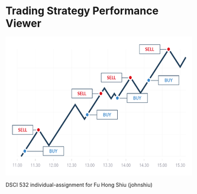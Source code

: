 # Trading Strategy Performance Viewer

<img src="img/banner.png" class="center" width=600 height=375 alt="" />

DSCI 532 individual-assignment for Fu Hong Shiu (johnshiu)
